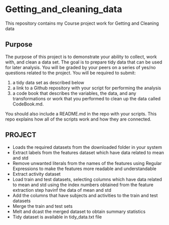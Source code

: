 # Getting_and_cleaning_data #
This repository contains my Course project work for Getting and Cleaning data

## Purpose ##
The purpose of this project is to demonstrate your ability to collect, work with, and clean a data set. The goal is to prepare tidy data that can be used for later analysis. You will be graded by your peers on a series of yes/no questions related to the project. You will be required to submit: 
1) a tidy data set as described below
2) a link to a Github repository with your script for performing the analysis
3) a code book that describes the variables, the data, and any transformations or work that you performed to clean up the data called CodeBook.md. 

You should also include a README.md in the repo with your scripts. This repo explains how all of the scripts work and how they are connected.



## PROJECT ##
* Loads the required datasets from the downloaded folder in your system
* Extract labels from the features dataset which have data related to mean and std
* Remove unwanted literals from the names of the features using Regular Expressions to make the features more readable and understandable
* Extract activity dataset
* Load train and test datasets, selecting columns which have data related to mean and std using the index numbers obtained from the feature extraction step havinf the data of mean and std
* Add the columns that have subjects and activities to the train and test datasets
* Merge the train and test sets
* Melt and dcast the merged dataset to obtain summary statistics
* Tidy dataset is available in tidy_data.txt file
